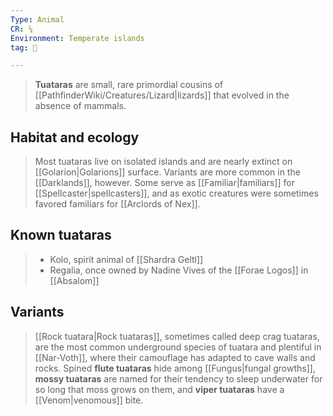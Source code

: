 ```yaml
---
Type: Animal
CR: ¼
Environment: Temperate islands
tag: 👹

---
```


> **Tuataras** are small, rare primordial cousins of [[PathfinderWiki/Creatures/Lizard|lizards]] that evolved in the absence of mammals.



## Habitat and ecology

> Most tuataras live on isolated islands and are nearly extinct on [[Golarion|Golarions]] surface. Variants are more common in the [[Darklands]], however. Some serve as [[Familiar|familiars]] for [[Spellcaster|spellcasters]], and as exotic creatures were sometimes favored familiars for [[Arclords of Nex]].


## Known tuataras

> - Kolo, spirit animal of [[Shardra Geltl]]
> - Regalia, once owned by Nadine Vives of the [[Forae Logos]] in [[Absalom]]

## Variants

> [[Rock tuatara|Rock tuataras]], sometimes called deep crag tuataras, are the most common underground species of tuatara and plentiful in [[Nar-Voth]], where their camouflage has adapted to cave walls and rocks.
> Spined **flute tuataras** hide among [[Fungus|fungal growths]], **mossy tuataras** are named for their tendency to sleep underwater for so long that moss grows on them, and **viper tuataras** have a [[Venom|venomous]] bite.







